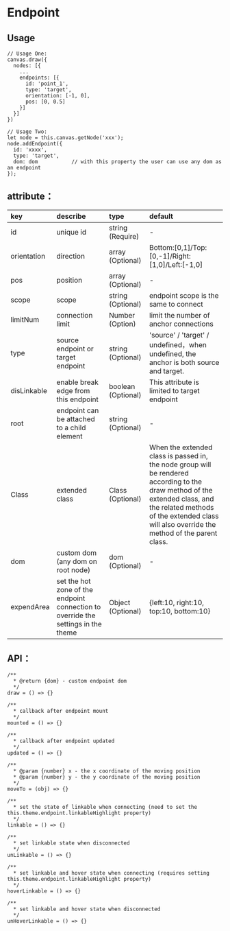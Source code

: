 # Endpoint

## Usage
```
// Usage One:
canvas.draw({
  nodes: [{
    ...
    endpoints: [{
      id: 'point_1',
      type: 'target',
      orientation: [-1, 0],
      pos: [0, 0.5]
    }]
  }]
})

// Usage Two:
let node = this.canvas.getNode('xxx');
node.addEndpoint({
  id: 'xxxx',
  type: 'target',
  dom: dom           // with this property the user can use any dom as an endpoint
});
```

## attribute<a name='endpoint-attr'></a>：

| key | describe | type | default 
| :------ | :------ | :------ | :------ 
| id | unique id | string (Require) | - 
| orientation | direction | array (Optional) | Bottom:[0,1]/Top:[0,-1]/Right:[1,0]/Left:[-1,0]
| pos | position | array (Optional) | - 
| scope | scope | string (Optional) | endpoint scope is the same to connect
| limitNum | connection limit | Number (Option) | limit the number of anchor connections
| type | source endpoint or target endpoint | string (Optional) | 'source' / 'target' / undefined，when undefined, the anchor is both source and target.
| disLinkable | enable break edge from this endpoint | boolean (Optional) | This attribute is limited to target endpoint
| root | endpoint can be attached to a child element | string (Optional) | - 
| Class | extended class | Class (Optional) | When the extended class is passed in, the node group will be rendered according to the draw method of the extended class, and the related methods of the extended class will also override the method of the parent class.
| dom | custom dom (any dom on root node) | dom (Optional) | - 
| expendArea | set the hot zone of the endpoint connection to override the settings in the theme | Object (Optional) | {left:10, right:10, top:10, bottom:10}

## <a name='endpoint-api'> API：

```
/**
  * @return {dom} - custom endpoint dom
  */
draw = () => {}

/**
  * callback after endpoint mount
  */
mounted = () => {}

/**
  * callback after endpoint updated
  */
updated = () => {}

/**
  * @param {number} x - the x coordinate of the moving position
  * @param {number} y - the y coordinate of the moving position
  */
moveTo = (obj) => {}

/**
  * set the state of linkable when connecting (need to set the this.theme.endpoint.linkableHighlight property)
  */
linkable = () => {}

/**
  * set linkable state when disconnected
  */
unLinkable = () => {}

/**
  * set linkable and hover state when connecting (requires setting this.theme.endpoint.linkableHighlight property)
  */
hoverLinkable = () => {}

/**
  * set linkable and hover state when disconnected
  */
unHoverLinkable = () => {}

```

